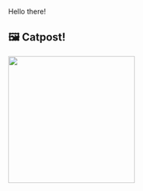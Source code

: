 Hello there!



## 🖼️ Catpost!

<sub>
    <img src="https://cdn2.thecatapi.com/images/qr.jpg" height="256">
</sub>

